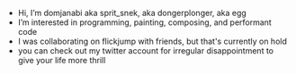- Hi, I’m domjanabi aka sprit_snek, aka dongerplonger, aka egg
- I’m interested in programming, painting, composing, and performant code
- I was collaborating on flickjump with friends, but that's currently on hold
- you can check out my twitter account for irregular disappointment to give your life more thrill
